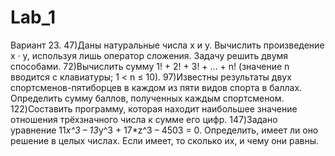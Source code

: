 # Lab_1
Вариант 23.
47)Даны натуральные числа х и у. Вычислить произведение х · у, используя лишь оператор сложения. Задачу решить двумя способами.
72)Вычислить сумму 1! + 2! + 3! + ... + n! (значение n вводится с клавиатуры; 1 < n ≤ 10).
97)Известны результаты двух спортсменов-пятиборцев в каждом из пяти видов спорта в баллах. Определить сумму баллов, полученных каждым спортсменом.
122)Составить программу, которая находит наибольшее значение отношения трёхзначного числа к сумме его цифр.
147)Задано уравнение 11*x^3 – 13*у^3 + 17*z^3 – 4503 = 0. Определить, имеет ли оно решение в целых числах. Если имеет, то сколько их, и чему они равны.
